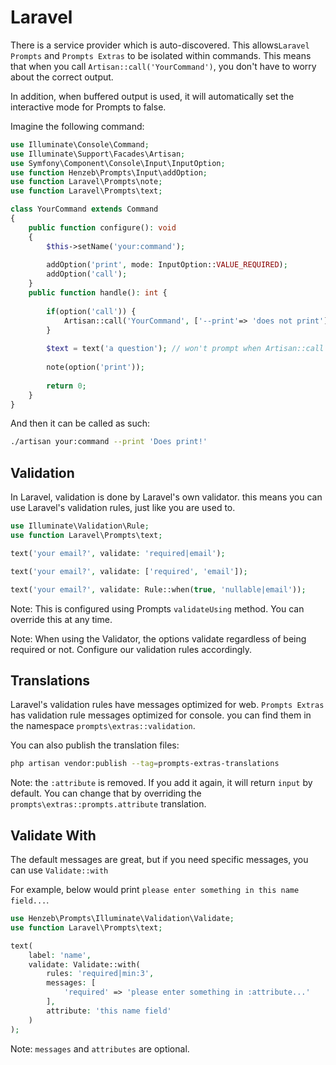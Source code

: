 # Laravel

There is a service provider which is auto-discovered. This allows`Laravel Prompts`
and `Prompts Extras` to be isolated within commands. This means that when you call `Artisan::call('YourCommand')`,
you don't have to worry about the correct output.

In addition, when buffered output is used, it will automatically set the interactive mode for Prompts to false.

Imagine the following command:

````php
use Illuminate\Console\Command;
use Illuminate\Support\Facades\Artisan;
use Symfony\Component\Console\Input\InputOption;
use function Henzeb\Prompts\Input\addOption;
use function Laravel\Prompts\note;
use function Laravel\Prompts\text;

class YourCommand extends Command 
{
    public function configure(): void
    {
        $this->setName('your:command');
        
        addOption('print', mode: InputOption::VALUE_REQUIRED);
        addOption('call');
    }
    public function handle(): int {
        
        if(option('call')) {
            Artisan::call('YourCommand', ['--print'=> 'does not print']);
        }
        
        $text = text('a question'); // won't prompt when Artisan::call calls this method.
        
        note(option('print'));
        
        return 0;
    }
}
````

And then it can be called as such:

```bash
./artisan your:command --print 'Does print!'
```

## Validation

In Laravel, validation is done by Laravel's own validator. this means you can use Laravel's validation
rules, just like you are used to.

```php
use Illuminate\Validation\Rule;
use function Laravel\Prompts\text;

text('your email?', validate: 'required|email');

text('your email?', validate: ['required', 'email']);

text('your email?', validate: Rule::when(true, 'nullable|email'));
```

Note: This is configured using Prompts `validateUsing` method. You can override this at any time.

Note: When using the Validator, the options validate regardless of being required or not.
Configure our validation rules accordingly.

## Translations

Laravel's validation rules have messages optimized for web. `Prompts Extras` has validation
rule messages optimized for console. you can find them in the namespace
`prompts\extras::validation`.

You can also publish the translation files:

```bash
php artisan vendor:publish --tag=prompts-extras-translations
```

Note: the `:attribute` is removed. If you add it again, it will return `input` by default.
You can change that by overriding the `prompts\extras::prompts.attribute` translation.

## Validate With

The default messages are great, but if you need specific messages, you can use `Validate::with`

For example, below would print `please enter something in this name field...`.

```php
use Henzeb\Prompts\Illuminate\Validation\Validate;
use function Laravel\Prompts\text;

text(
    label: 'name',
    validate: Validate::with(
        rules: 'required|min:3',
        messages: [
            'required' => 'please enter something in :attribute...'
        ],
        attribute: 'this name field'   
    )
);

```

Note: `messages` and `attributes` are optional.
